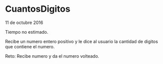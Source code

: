 # CuantosDigitos
11 de octubre 2016

Tiempo no estimado.

Recibe un numero entero positivo y le dice al usuario la cantidad de digitos que contiene el numero.

Reto: Recibe numero y da el numero volteado.
